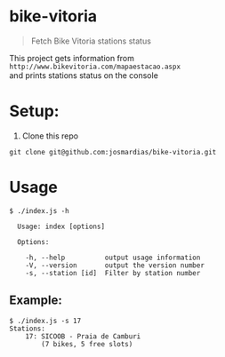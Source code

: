 # bike-vitoria
> Fetch Bike Vitoria stations status  

This project gets information from  
`http://www.bikevitoria.com/mapaestacao.aspx`  
and prints stations status on the console


# Setup:
1. Clone this repo
```
git clone git@github.com:josmardias/bike-vitoria.git
```

# Usage
```
$ ./index.js -h

  Usage: index [options]

  Options:

    -h, --help          output usage information
    -V, --version       output the version number
    -s, --station [id]  Filter by station number
```

## Example:
```
$ ./index.js -s 17
Stations:
	17: SICOOB - Praia de Camburi
		(7 bikes, 5 free slots)

```
